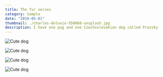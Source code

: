 ```yaml
---
title: The fur series
category: Sample
date: "2019-05-01"
thumbnail: ./charles-deluvio-550068-unsplash.jpg
description: I have one pug and one Czechoslovakian dog called Prazsky krysarik.
---
```



![Cute dog](./charles-deluvio-540415-unsplash.jpg)

![Cute dog](./charles-deluvio-540418-unsplash.jpg)

![Cute dog](./charles-deluvio-540420-unsplash.jpg)

![Cute dog](./charles-deluvio-547196-unsplash.jpg)

